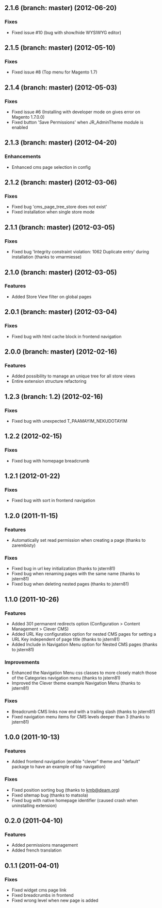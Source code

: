 ## 2.1.6 (branch: master) (2012-06-20)

### Fixes

* Fixed issue #10 (bug with show/hide WYSIWYG editor)

## 2.1.5 (branch: master) (2012-05-10)

### Fixes

* Fixed issue #8 (Top menu for Magento 1.7)

## 2.1.4 (branch: master) (2012-05-03)

### Fixes

* Fixed issue #6 (Installing with developer mode on gives error on Magento 1.7.0.0)
* Fixed button 'Save Permissions' when JR_AdminTheme module is enabled

## 2.1.3 (branch: master) (2012-04-20)

### Enhancements

* Enhanced cms page selection in config

## 2.1.2 (branch: master) (2012-03-06)

### Fixes

* Fixed bug 'cms_page_tree_store does not exist'
* Fixed installation when single store mode

## 2.1.1 (branch: master) (2012-03-05)

### Fixes

* Fixed bug 'Integrity constraint violation: 1062 Duplicate entry' during installation (thanks to vmarmiesse)

## 2.1.0 (branch: master) (2012-03-05)

### Features

* Added Store View filter on global pages

## 2.0.1 (branch: master) (2012-03-04)

### Fixes

* Fixed bug with html cache block in frontend navigation

## 2.0.0 (branch: master) (2012-02-16)

### Features

* Added possibility to manage an unique tree for all store views
* Entire extension structure refactoring

## 1.2.3 (branch: 1.2) (2012-02-16)

### Fixes

* Fixed bug with unexpected T_PAAMAYIM_NEKUDOTAYIM

## 1.2.2 (2012-02-15)

### Fixes

* Fixed bug with homepage breadcrumb

## 1.2.1 (2012-01-22)

### Fixes

* Fixed bug with sort in frontend navigation

## 1.2.0 (2011-11-15)

### Features

* Automatically set read permission when creating a page (thanks to zarembisty)

### Fixes

* Fixed bug in url key initialization (thanks to jstern81)
* Fixed bug when renaming pages with the same name (thanks to jstern81)
* Fixed bug when deleting nested pages (thanks to jstern81)

## 1.1.0 (2011-10-26)

### Features

* Added 301 permanent redirects option (Configuration > Content Management > Clever CMS)
* Added URL Key configuration option for nested CMS pages for setting a URL Key independent of page title (thanks to jstern81)
* Added Include in Navigation Menu option for Nested CMS pages (thanks to jstern81)

### Improvements

* Enhanced the Navigation Menu css classes to more closely match those of the Categories navigation menu (thanks to jstern81)
* Improved the Clever theme example Navigation Menu (thanks to jstern81)

### Fixes

* Breadcrumb CMS links now end with a trailing slash (thanks to jstern81)
* Fixed navigation menu items for CMS levels deeper than 3 (thanks to jstern81)

## 1.0.0 (2011-10-13)

### Features

* Added frontend navigation (enable "clever" theme and "default" package to have an example of top navigation)

### Fixes

* Fixed position sorting bug (thanks to kmb@deam.org)
* Fixed sitemap bug (thanks to matsola)
* Fixed bug with native homepage identifier (caused crash when uninstalling extension)

## 0.2.0 (2011-04-10)

### Features

* Added permissions management
* Added french translation

## 0.1.1 (2011-04-01)

### Fixes

* Fixed widget cms page link
* Fixed breadcrumbs in frontend
* Fixed wrong level when new page is added

